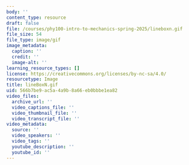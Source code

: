 ```yaml
---
body: ''
content_type: resource
draft: false
file: /courses/phy100-intro-to-mechanics-spring-2025/lineboxn.gif
file_size: 54
file_type: image/gif
image_metadata:
  caption: ''
  credit: ''
  image-alt: ''
learning_resource_types: []
license: https://creativecommons.org/licenses/by-nc-sa/4.0/
resourcetype: Image
title: lineBoxN.gif
uid: 566b7be9-ac5a-4a9b-8a66-eb0bbbe1ea82
video_files:
  archive_url: ''
  video_captions_file: ''
  video_thumbnail_file: ''
  video_transcript_file: ''
video_metadata:
  source: ''
  video_speakers: ''
  video_tags: ''
  youtube_description: ''
  youtube_id: ''
---
```

